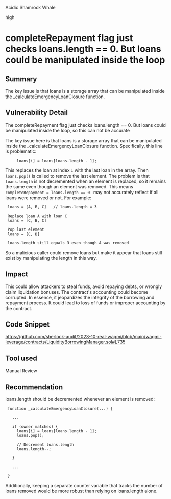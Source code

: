Acidic Shamrock Whale

high

# completeRepayment flag just checks loans.length == 0. But loans could be manipulated inside the loop
## Summary
The key issue is that loans is a storage array that can be manipulated inside the _calculateEmergencyLoanClosure function.
## Vulnerability Detail
The completeRepayment flag just checks loans.length == 0. But loans could be manipulated inside the loop, so this can not be accurate

The key issue here is that loans is a storage array that can be manipulated inside the _calculateEmergencyLoanClosure function.
Specifically, this line is problematic:

         loans[i] = loans[loans.length - 1];
This replaces the loan at index `i` with the last loan in the array. Then `loans.pop()` is called to remove the last element.
The problem is that `loans.length` is not decremented when an element is replaced, so it remains the same even though an element was removed.
This means `completeRepayment = loans.length == 0 `  may not accurately reflect if all loans were removed or not.
For example:

     loans = [A, B, C]   // loans.length = 3

     Replace loan A with loan C
     loans = [C, B, C]

     Pop last element 
     loans = [C, B]  

     loans.length still equals 3 even though A was removed

So a malicious caller could remove loans but make it appear that loans still exist by manipulating the length in this way.

## Impact
This could allow attackers to steal funds, avoid repaying debts, or wrongly claim liquidation bonuses. The contract's accounting could become corrupted. In essence, it jeopardizes the integrity of the borrowing and repayment process. It could lead to loss of funds or improper accounting by the contract.

## Code Snippet
https://github.com/sherlock-audit/2023-10-real-wagmi/blob/main/wagmi-leverage/contracts/LiquidityBorrowingManager.sol#L735
## Tool used

Manual Review

## Recommendation
loans.length should be decremented whenever an element is removed:

     function _calculateEmergencyLoanClosure(...) {

       ...

       if (owner matches) {
         loans[i] = loans[loans.length - 1];
         loans.pop();
    
         // Decrement loans.length
         loans.length--;
  
       }

       ...

     }

Additionally, keeping a separate counter variable that tracks the number of loans removed would be more robust than relying on loans.length alone.

